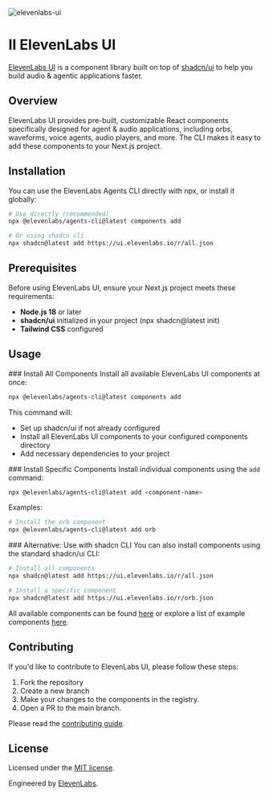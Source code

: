 ![elevenlabs-ui](https://github.com/user-attachments/assets/a5b73bfc-b0a3-4b4e-8915-f90a086c5723)

# II ElevenLabs UI

[ElevenLabs UI](https://ui.elevenlabs.io) is a component library built on top of [shadcn/ui](https://ui.shadcn.com/) to help you build audio & agentic applications faster.

## Overview

ElevenLabs UI provides pre-built, customizable React components specifically designed for agent & audio applications, including orbs, waveforms, voice agents, audio players, and more. 
The CLI makes it easy to add these components to your Next.js project.

## Installation
You can use the ElevenLabs Agents CLI directly with npx, or install it globally:
```bash
# Use directly (recommended)
npx @elevenlabs/agents-cli@latest components add

# Or using shadcn cli
npx shadcn@latest add https://ui.elevenlabs.io/r/all.json
```

## Prerequisites
Before using ElevenLabs UI, ensure your Next.js project meets these requirements:
- **Node.js 18** or later
- **shadcn/ui** initialized in your project (npx shadcn@latest init)
- **Tailwind CSS** configured

## Usage

### Install All Components
Install all available ElevenLabs UI components at once:
```bash
npx @elevenlabs/agents-cli@latest components add
```
This command will:
- Set up shadcn/ui if not already configured
- Install all ElevenLabs UI components to your configured components directory
- Add necessary dependencies to your project

### Install Specific Components
Install individual components using the `add` command:
```bash
npx @elevenlabs/agents-cli@latest add <component-name>
```
Examples:
```bash
# Install the orb component
npx @elevenlabs/agents-cli@latest add orb
```

### Alternative: Use with shadcn CLI
You can also install components using the standard shadcn/ui CLI:
```bash
# Install all components
npx shadcn@latest add https://ui.elevenlabs.io/r/all.json

# Install a specific component
npx shadcn@latest add https://ui.elevenlabs.io/r/orb.json
```

All available components can be found [here](https://ui.elevenlabs.io/docs/components) or explore a list of example components [here](https://ui.elevenlabs.io/blocks).

## Contributing

If you'd like to contribute to ElevenLabs UI, please follow these steps:

1. Fork the repository
2. Create a new branch
3. Make your changes to the components in the registry.
4. Open a PR to the main branch.

Please read the [contributing guide](/CONTRIBUTING.md).

## License

Licensed under the [MIT license](https://github.com/elevenlabs/ui/blob/main/LICENSE.md).

Engineered by [ElevenLabs](https://elevenlabs.io).
